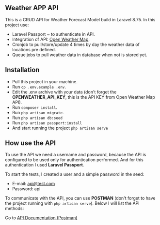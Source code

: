 ## Weather APP API

This is a CRUD API for Weather Forecast Model build in Laravel 8.75. In this project use:

- Laravel Passport ~ to authenticate in API.
- Integration of API: [Open Weather Map](https://openweathermap.org/current).
- Cronjob to pull/store/update 4 times by day the weather data of locations pre defined.
- Queue jobs to pull weather data in database when not is stored yet.

## Installation

- Pull this project in your machine.
- Run ``` cp .env.example .env ```.
- Edit the .env archive with your data (don't forget the **OPENWEATHER_API_KEY**, this is the API KEY from Open Weather Map API).
- Run ``` composer install ```.
- Run ``` php artisan migrate ```.
- Run ``` php artisan db:seed ```
- Run ``` php artisan passport:install ```
- And start running the project ``` php artisan serve ```

## How use the API

To use the API we need a username and password, because the API is configured to be used only for authentication performed. And for this authentication I used **Laravel Passport**.

To start the tests, I created a user and a simple password in the seed:

- E-mail: api@test.com
- Password: api

To communicate with the API, you can use **POSTMAN** (don't forget to have the project running with ```php artisan serve```). Below I will list the API methods:

Go to [API Documentation (Postman)](https://documenter.getpostman.com/view/216454/UVsQrijH)
